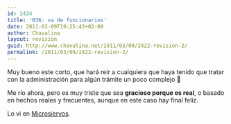 ```yaml
---
id: 2424
title: '036: va de funcionarios'
date: 2011-03-09T19:25:43+02:00
author: Chavalina
layout: revision
guid: http://www.chavalina.net/2011/03/09/2422-revision-2/
permalink: /2011/03/09/2422-revision-2/
---
```

Muy bueno este corto, que hará reír a cualquiera que haya tenido que tratar con la administración para algún trámite un poco complejo 🙂

Me río ahora, pero es muy triste que sea **gracioso porque es real**, o basado en hechos reales y frecuentes, aunque en este caso hay final feliz.

Lo vi en <a href="http://wtf.microsiervos.com/eltubo/036-funcionarios-de-leyenda.html" target="_blank">Microsiervos</a>.